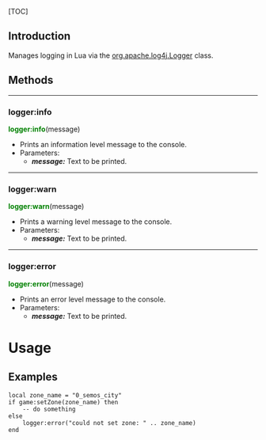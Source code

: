 
[TOC]

## Introduction

Manages logging in Lua via the [org.apache.log4j.Logger](https://logging.apache.org/log4j/1.2/apidocs/org/apache/log4j/Logger.html) class.

## Methods

---
### logger:info
<span style="color:green; font-weight:bold;">logger:info</span>(message)

- Prints an information level message to the console.
- Parameters:
    - ***message:*** Text to be printed.

---
### logger:warn
<span style="color:green; font-weight:bold;">logger:warn</span>(message)

- Prints a warning level message to the console.
- Parameters:
    - ***message:*** Text to be printed.

---
### logger:error
<span style="color:green; font-weight:bold;">logger:error</span>(message)

- Prints an error level message to the console.
- Parameters:
    - ***message:*** Text to be printed.

# Usage

## Examples

```
local zone_name = "0_semos_city"
if game:setZone(zone_name) then
	-- do something
else
	logger:error("could not set zone: " .. zone_name)
end
```
